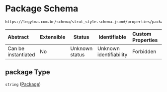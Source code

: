 # Package Schema

```txt
https://legytma.com.br/schema/strut_style.schema.json#/properties/package
```




| Abstract            | Extensible | Status         | Identifiable            | Custom Properties | Additional Properties | Access Restrictions | Defined In                                                                            |
| :------------------ | ---------- | -------------- | ----------------------- | :---------------- | --------------------- | ------------------- | ------------------------------------------------------------------------------------- |
| Can be instantiated | No         | Unknown status | Unknown identifiability | Forbidden         | Allowed               | none                | [strut_style.schema.json\*](../schema/strut_style.schema.json) |

## package Type

`string` ([Package](strut_style-properties-package.md))
